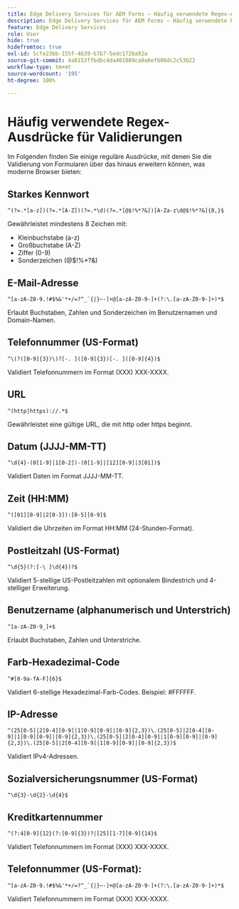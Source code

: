 ```yaml
---
title: Edge Delivery Services für AEM Forms – Häufig verwendete Regex-Ausdrücke zur Validierung von Formularfeldern
description: Edge Delivery Services für AEM Forms – Häufig verwendete Regex-Ausdrücke zur Validierung von Formularfeldern
feature: Edge Delivery Services
role: User
hide: true
hidefromtoc: true
exl-id: 5cfe23bb-155f-4639-b7b7-5edc172ba92a
source-git-commit: 4a8153ffbdbc4da401089ca0a6ef608dc2c53b22
workflow-type: tm+mt
source-wordcount: '195'
ht-degree: 100%

---
```


# Häufig verwendete Regex-Ausdrücke für Validierungen

Im Folgenden finden Sie einige reguläre Ausdrücke, mit denen Sie die Validierung von Formularen über das hinaus erweitern können, was moderne Browser bieten:

## Starkes Kennwort

```regex
^(?=.*[a-z])(?=.*[A-Z])(?=.*\d)(?=.*[@$!%*?&])[A-Za-z\d@$!%*?&]{8,}$
```

Gewährleistet mindestens 8 Zeichen mit:

* Kleinbuchstabe (a-z)
* Großbuchstabe (A-Z)
* Ziffer (0-9)
* Sonderzeichen (@$!%*?&amp;)


## E-Mail-Adresse


```regex
^[a-zA-Z0-9.!#$%&'*+/=?^_`{|}~-]+@[a-zA-Z0-9-]+(?:\.[a-zA-Z0-9-]+)*$
```

Erlaubt Buchstaben, Zahlen und Sonderzeichen im Benutzernamen und Domain-Namen.


## Telefonnummer (US-Format)

```regex
^\(?([0-9]{3})\)?[-. ]([0-9]{3})[-. ]([0-9]{4})$
```

Validiert Telefonnummern im Format (XXX) XXX-XXXX.



## URL

```regex
^(http|https)://.*$
```

Gewährleistet eine gültige URL, die mit http oder https beginnt.



## Datum (JJJJ-MM-TT)

```regex
^\d{4}-(0[1-9]|1[0-2])-(0[1-9]|[12][0-9]|3[01])$
```

Validiert Daten im Format JJJJ-MM-TT.


## Zeit (HH:MM)

```regex
^([01][0-9]|2[0-3]):[0-5][0-9]$
```

Validiert die Uhrzeiten im Format HH:MM (24-Stunden-Format).


## Postleitzahl (US-Format)

```regex
^\d{5}(?:[-\ ]\d{4})?$
```

Validiert 5-stellige US-Postleitzahlen mit optionalem Bindestrich und 4-stelliger Erweiterung.


## Benutzername (alphanumerisch und Unterstrich)

```regex
^[a-zA-Z0-9_]+$
```

Erlaubt Buchstaben, Zahlen und Unterstriche.


## Farb-Hexadezimal-Code

```regex
^#[0-9a-fA-F]{6}$
```

Validiert 6-stellige Hexadezimal-Farb-Codes. Beispiel: #FFFFFF.


## IP-Adresse

```regex
^(25[0-5]|2[0-4][0-9]|1[0-9][0-9]|[0-9]{2,3})\.(25[0-5]|2[0-4][0-9]|1[0-9][0-9]|[0-9]{2,3})\.(25[0-5]|2[0-4][0-9]|1[0-9][0-9]|[0-9]{2,3})\.(25[0-5]|2[0-4][0-9]|1[0-9][0-9]|[0-9]{2,3})$
```

Validiert IPv4-Adressen.



## Sozialversicherungsnummer (US-Format)

```regex
^\d{3}-\d{2}-\d{4}$
```



## Kreditkartennummer

```regex
^(?:4[0-9]{12}(?:[0-9]{3})?|[25][1-7][0-9]{14}$
```

Validiert Telefonnummern im Format (XXX) XXX-XXXX.



## Telefonnummer (US-Format):

```regex
^[a-zA-Z0-9.!#$%&'*+/=?^_`{|}~-]+@[a-zA-Z0-9-]+(?:\.[a-zA-Z0-9-]+)*$
```

Validiert Telefonnummern im Format (XXX) XXX-XXXX.
